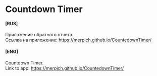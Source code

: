 # Countdown Timer
#### [RUS]
Приложение обратного отчета.  
Ссылка на приложение: https://merpich.github.io/CountedownTimer/

#### [ENG]
Countdown Timer.  
Link to app: https://merpich.github.io/CountedownTimer/

